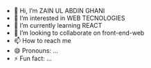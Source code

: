 - 👋 Hi, I’m ZAIN UL ABDIN GHANI 
- 👀 I’m interested in WEB TECNOLOGIES
- 🌱 I’m currently learning  REACT
- 💞️ I’m looking to collaborate on front-end-web
- 📫 How to reach me  
- 😄 Pronouns: ...
- ⚡ Fun fact: ...

<!---
ZAIN-GITUP/ZAIN-GITUP is a ✨ special ✨ repository because its `README.md` (this file) appears on your GitHub profile.
You can click the Preview link to take a look at your changes.
--->
